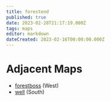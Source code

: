 ```yaml
---
title: forestend
published: true
date: 2023-02-28T21:17:19.000Z
tags: maps
editor: markdown
dateCreated: 2023-02-16T00:00:00.000Z
---
```



# Adjacent Maps
 * [forestboss](/maps/forestboss) (West)
 * [well](/maps/well) (South)
